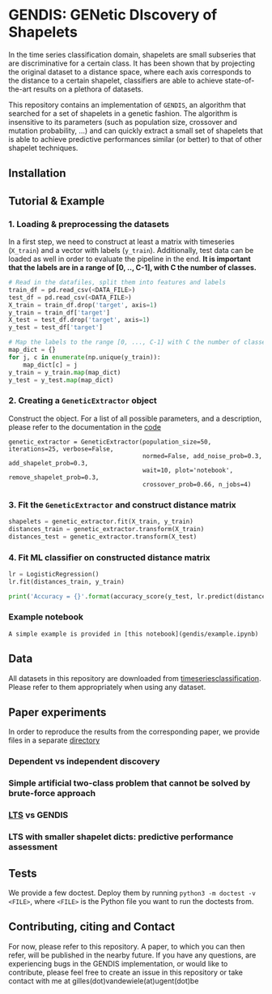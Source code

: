# GENDIS: GENetic DIscovery of Shapelets

In the time series classification domain, shapelets are small subseries that are discriminative for a certain class. It has been shown that by projecting the original dataset to a distance space, where each axis corresponds to the distance to a certain shapelet, classifiers are able to achieve state-of-the-art results on a plethora of datasets.

This repository contains an implementation of `GENDIS`, an algorithm that searched for a set of shapelets in a genetic fashion. The algorithm is insensitive to its parameters (such as population size, crossover and mutation probability, ...) and can quickly extract a small set of shapelets that is able to achieve predictive performances similar (or better) to that of other shapelet techniques.

## Installation

## Tutorial & Example

### 1. Loading & preprocessing the datasets

In a first step, we need to construct at least a matrix with timeseries (`X_train`) and a vector with labels (`y_train`). Additionally, test data can be loaded as well in order to evaluate the pipeline in the end. **It is important that the labels are in a range of [0, .., C-1], with C the number of classes.**

```python
# Read in the datafiles, split them into features and labels
train_df = pd.read_csv(<DATA_FILE>)
test_df = pd.read_csv(<DATA_FILE>)
X_train = train_df.drop('target', axis=1)
y_train = train_df['target']
X_test = test_df.drop('target', axis=1)
y_test = test_df['target']

# Map the labels to the range [0, ..., C-1] with C the number of classes
map_dict = {}
for j, c in enumerate(np.unique(y_train)):
    map_dict[c] = j
y_train = y_train.map(map_dict) 
y_test = y_test.map(map_dict)
```

### 2. Creating a `GeneticExtractor` object

Construct the object. For a list of all possible parameters, and a description, please refer to the documentation in the [code](gendis/genetic.py)

```
genetic_extractor = GeneticExtractor(population_size=50, iterations=25, verbose=False, 
					                 normed=False, add_noise_prob=0.3, add_shapelet_prob=0.3, 
					                 wait=10, plot='notebook', remove_shapelet_prob=0.3, 
									 crossover_prob=0.66, n_jobs=4)
```

### 3. Fit the `GeneticExtractor` and construct distance matrix

```python
shapelets = genetic_extractor.fit(X_train, y_train)
distances_train = genetic_extractor.transform(X_train)
distances_test = genetic_extractor.transform(X_test)
```

### 4. Fit ML classifier on constructed distance matrix

```python
lr = LogisticRegression()
lr.fit(distances_train, y_train)

print('Accuracy = {}'.format(accuracy_score(y_test, lr.predict(distances_test))))
```

### Example notebook
	A simple example is provided in [this notebook](gendis/example.ipynb)

## Data

All datasets in this repository are downloaded from [timeseriesclassification](http://timeseriesclassification.com). Please refer to them appropriately when using any dataset.

## Paper experiments

In order to reproduce the results from the corresponding paper, we provide files in a separate [directory](gendis/experiments)

### Dependent vs independent discovery

### Simple artificial two-class problem that cannot be solved by brute-force approach

### [LTS](https://www.ismll.uni-hildesheim.de/pub/pdfs/grabocka2014e-kdd.pdf) vs GENDIS

### LTS with smaller shapelet dicts: predictive performance assessment

## Tests

We provide a few doctest. Deploy them by running `python3 -m doctest -v <FILE>`, where `<FILE>` is the Python file you want to run the doctests from.

## Contributing, citing and Contact

For now, please refer to this repository. A paper, to which you can then refer, will be published in the nearby future. If you have any questions, are experiencing bugs in the GENDIS implementation, or would like to contribute, please feel free to create an issue in this repository or take contact with me at gilles(dot)vandewiele(at)ugent(dot)be
